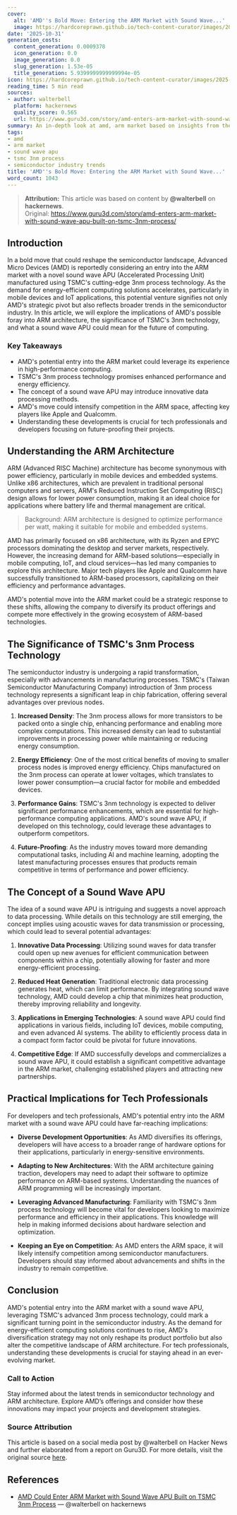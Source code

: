 ```yaml
---
cover:
  alt: 'AMD''s Bold Move: Entering the ARM Market with Sound Wave...'
  image: https://hardcoreprawn.github.io/tech-content-curator/images/2025-10-31-amd-arm-market-sound-wave.png
date: '2025-10-31'
generation_costs:
  content_generation: 0.0009378
  icon_generation: 0.0
  image_generation: 0.0
  slug_generation: 1.53e-05
  title_generation: 5.9399999999999994e-05
icon: https://hardcoreprawn.github.io/tech-content-curator/images/2025-10-31-amd-arm-market-sound-wave-icon.png
reading_time: 5 min read
sources:
- author: walterbell
  platform: hackernews
  quality_score: 0.565
  url: https://www.guru3d.com/story/amd-enters-arm-market-with-sound-wave-apu-built-on-tsmc-3nm-process/
summary: An in-depth look at amd, arm market based on insights from the tech community.
tags:
- amd
- arm market
- sound wave apu
- tsmc 3nm process
- semiconductor industry trends
title: 'AMD''s Bold Move: Entering the ARM Market with Sound Wave...'
word_count: 1043
---
```


> **Attribution:** This article was based on content by **@walterbell** on **hackernews**.  
> Original: https://www.guru3d.com/story/amd-enters-arm-market-with-sound-wave-apu-built-on-tsmc-3nm-process/

## Introduction

In a bold move that could reshape the semiconductor landscape, Advanced Micro Devices (AMD) is reportedly considering an entry into the ARM market with a novel sound wave APU (Accelerated Processing Unit) manufactured using TSMC's cutting-edge 3nm process technology. As the demand for energy-efficient computing solutions accelerates, particularly in mobile devices and IoT applications, this potential venture signifies not only AMD's strategic pivot but also reflects broader trends in the semiconductor industry. In this article, we will explore the implications of AMD's possible foray into ARM architecture, the significance of TSMC's 3nm technology, and what a sound wave APU could mean for the future of computing.

### Key Takeaways
- AMD's potential entry into the ARM market could leverage its experience in high-performance computing.
- TSMC's 3nm process technology promises enhanced performance and energy efficiency.
- The concept of a sound wave APU may introduce innovative data processing methods.
- AMD's move could intensify competition in the ARM space, affecting key players like Apple and Qualcomm.
- Understanding these developments is crucial for tech professionals and developers focusing on future-proofing their projects.

## Understanding the ARM Architecture

ARM (Advanced RISC Machine) architecture has become synonymous with power efficiency, particularly in mobile devices and embedded systems. Unlike x86 architectures, which are prevalent in traditional personal computers and servers, ARM's Reduced Instruction Set Computing (RISC) design allows for lower power consumption, making it an ideal choice for applications where battery life and thermal management are critical.

> Background: ARM architecture is designed to optimize performance per watt, making it suitable for mobile and embedded systems.

AMD has primarily focused on x86 architecture, with its Ryzen and EPYC processors dominating the desktop and server markets, respectively. However, the increasing demand for ARM-based solutions—especially in mobile computing, IoT, and cloud services—has led many companies to explore this architecture. Major tech players like Apple and Qualcomm have successfully transitioned to ARM-based processors, capitalizing on their efficiency and performance advantages. 

AMD's potential move into the ARM market could be a strategic response to these shifts, allowing the company to diversify its product offerings and compete more effectively in the growing ecosystem of ARM-based technologies.

## The Significance of TSMC's 3nm Process Technology

The semiconductor industry is undergoing a rapid transformation, especially with advancements in manufacturing processes. TSMC's (Taiwan Semiconductor Manufacturing Company) introduction of 3nm process technology represents a significant leap in chip fabrication, offering several advantages over previous nodes.

1. **Increased Density**: The 3nm process allows for more transistors to be packed onto a single chip, enhancing performance and enabling more complex computations. This increased density can lead to substantial improvements in processing power while maintaining or reducing energy consumption.

2. **Energy Efficiency**: One of the most critical benefits of moving to smaller process nodes is improved energy efficiency. Chips manufactured on the 3nm process can operate at lower voltages, which translates to lower power consumption—a crucial factor for mobile and embedded devices.

3. **Performance Gains**: TSMC's 3nm technology is expected to deliver significant performance enhancements, which are essential for high-performance computing applications. AMD's sound wave APU, if developed on this technology, could leverage these advantages to outperform competitors.

4. **Future-Proofing**: As the industry moves toward more demanding computational tasks, including AI and machine learning, adopting the latest manufacturing processes ensures that products remain competitive in terms of performance and power efficiency.

## The Concept of a Sound Wave APU

The idea of a sound wave APU is intriguing and suggests a novel approach to data processing. While details on this technology are still emerging, the concept implies using acoustic waves for data transmission or processing, which could lead to several potential advantages:

1. **Innovative Data Processing**: Utilizing sound waves for data transfer could open up new avenues for efficient communication between components within a chip, potentially allowing for faster and more energy-efficient processing.

2. **Reduced Heat Generation**: Traditional electronic data processing generates heat, which can limit performance. By integrating sound wave technology, AMD could develop a chip that minimizes heat production, thereby improving reliability and longevity.

3. **Applications in Emerging Technologies**: A sound wave APU could find applications in various fields, including IoT devices, mobile computing, and even advanced AI systems. The ability to efficiently process data in a compact form factor could be pivotal for future innovations.

4. **Competitive Edge**: If AMD successfully develops and commercializes a sound wave APU, it could establish a significant competitive advantage in the ARM market, challenging established players and attracting new partnerships.

## Practical Implications for Tech Professionals

For developers and tech professionals, AMD's potential entry into the ARM market with a sound wave APU could have far-reaching implications:

- **Diverse Development Opportunities**: As AMD diversifies its offerings, developers will have access to a broader range of hardware options for their applications, particularly in energy-sensitive environments.

- **Adapting to New Architectures**: With the ARM architecture gaining traction, developers may need to adapt their software to optimize performance on ARM-based systems. Understanding the nuances of ARM programming will be increasingly important.

- **Leveraging Advanced Manufacturing**: Familiarity with TSMC's 3nm process technology will become vital for developers looking to maximize performance and efficiency in their applications. This knowledge will help in making informed decisions about hardware selection and optimization.

- **Keeping an Eye on Competition**: As AMD enters the ARM space, it will likely intensify competition among semiconductor manufacturers. Developers should stay informed about advancements and shifts in the industry to remain competitive.

## Conclusion

AMD's potential entry into the ARM market with a sound wave APU, leveraging TSMC's advanced 3nm process technology, could mark a significant turning point in the semiconductor industry. As the demand for energy-efficient computing solutions continues to rise, AMD's diversification strategy may not only reshape its product portfolio but also alter the competitive landscape of ARM architecture. For tech professionals, understanding these developments is crucial for staying ahead in an ever-evolving market.

### Call to Action
Stay informed about the latest trends in semiconductor technology and ARM architecture. Explore AMD’s offerings and consider how these innovations may impact your projects and development strategies.

### Source Attribution
This article is based on a social media post by @walterbell on Hacker News and further elaborated from a report on Guru3D. For more details, visit the original source [here](https://www.guru3d.com/story/amd-enters-arm-market-with-sound-wave-apu-built-on-tsmc-3nm-process/).

## References

- [AMD Could Enter ARM Market with Sound Wave APU Built on TSMC 3nm Process](https://www.guru3d.com/story/amd-enters-arm-market-with-sound-wave-apu-built-on-tsmc-3nm-process/) — @walterbell on hackernews